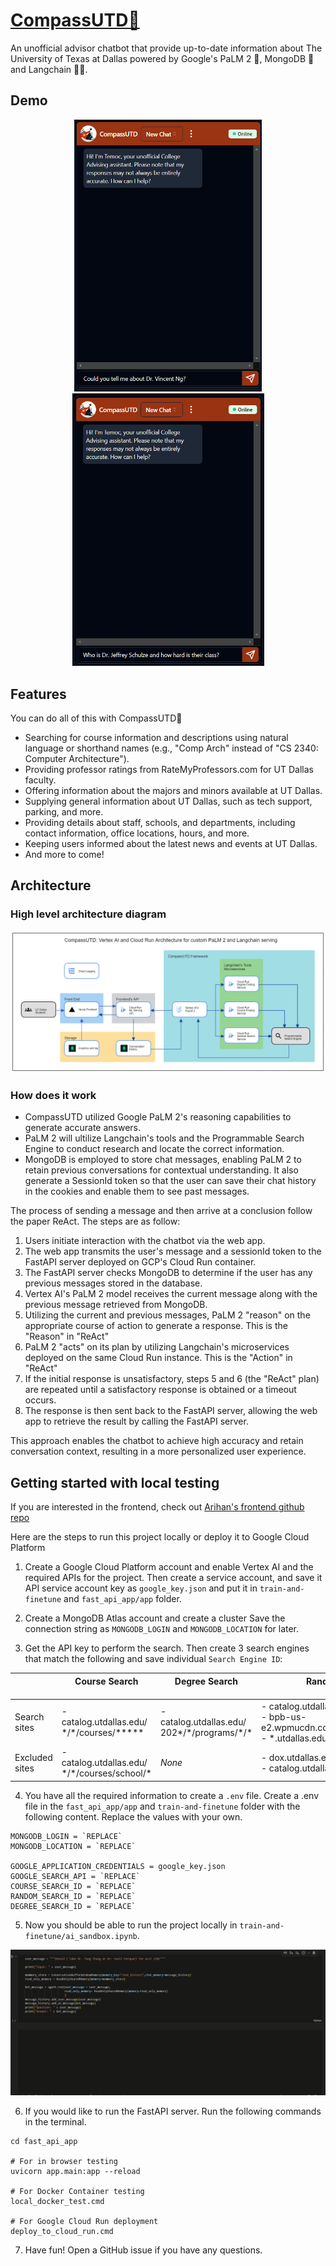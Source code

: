 # [CompassUTD🧭](https://compass-utd.vercel.app/)

An unofficial advisor chatbot that provide up-to-date information about The University of Texas at Dallas powered by Google's PaLM 2 🌴, MongoDB 🍃 and Langchain 🦜️🔗.

## Demo

<div style="text-align: center;">
  <img src="static/demo1.gif" alt="Demo: Inquiry about Dr.Vincent and his research" width="300"/>
  <img src="static/demo2.gif" alt="Demo: Dr. Jeffrey Schulze rating and his class HIST 1301 and HIST 1302 classes' description?" width="307"/>
</div>

## Features

You can do all of this with CompassUTD🧭

- Searching for course information and descriptions using natural language or shorthand names (e.g., "Comp Arch" instead of "CS 2340: Computer Architecture").
- Providing professor ratings from RateMyProfessors.com for UT Dallas faculty.
- Offering information about the majors and minors available at UT Dallas.
- Supplying general information about UT Dallas, such as tech support, parking, and more.
- Providing details about staff, schools, and departments, including contact information, office locations, hours, and more.
- Keeping users informed about the latest news and events at UT Dallas.
- And more to come!

## Architecture

### High level architecture diagram

![High Level Architecture Diagram show how CompassUTD work](static/architecture_diagram.png)

### How does it work

- CompassUTD utilized Google PaLM 2's reasoning capabilities to generate accurate answers.
- PaLM 2 will ultilize Langchain's tools and the Programmable Search Engine to conduct research and locate the correct information.
- MongoDB is employed to store chat messages, enabling PaLM 2 to retain previous conversations for contextual understanding. It also generate a SessionId token so that the user can save their chat history in the cookies and enable them to see past messages.

The process of sending a message and then arrive at a conclusion follow the paper ReAct. The steps are as follow:

1. Users initiate interaction with the chatbot via the web app.
2. The web app transmits the user's message and a sessionId token to the FastAPI server deployed on GCP's Cloud Run container.
3. The FastAPI server checks MongoDB to determine if the user has any previous messages stored in the database.
4. Vertex AI's PaLM 2 model receives the current message along with the previous message retrieved from MongoDB.
5. Utilizing the current and previous messages, PaLM 2 "reason" on the appropriate course of action to generate a response. This is the "Reason" in "ReAct"
6. PaLM 2 "acts" on its plan by utilizing Langchain's microservices deployed on the same Cloud Run instance. This is the "Action" in "ReAct"
7. If the initial response is unsatisfactory, steps 5 and 6 (the "ReAct" plan) are repeated until a satisfactory response is obtained or a timeout occurs.
8. The response is then sent back to the FastAPI server, allowing the web app to retrieve the result by calling the FastAPI server.

This approach enables the chatbot to achieve high accuracy and retain conversation context, resulting in a more personalized user experience.

## Getting started with local testing

If you are interested in the frontend, check out [Arihan's frontend github repo](https://github.com/arihanv/CompassUTD)

Here are the steps to run this project locally or deploy it to Google Cloud Platform

1. Create a Google Cloud Platform account and enable Vertex AI and the required APIs for the project. Then create a service account, and save it API service account key as `google_key.json` and put it in `train-and-finetune` and `fast_api_app/app` folder.

2. Create a MongoDB Atlas account and create a cluster Save the connection string as `MONGODB_LOGIN` and `MONGODB_LOCATION` for later.

3. Get the API key to perform the search. Then create 3 search engines that match the following and save individual `Search Engine ID`:

|                | Course Search <img width=200/>| Degree Search <img width=200/>| Random Search <img width=200/>|
|----------------|--------------------------|-------------------------------|-------------------------------|
| Search sites   | - catalog.utdallas.edu/<br/>\*/\*/courses/***** | - catalog.utdallas.edu/<br/>202*/\*/programs/\*/*  | - catalog.utdallas.edu/\*/\*/home/* <br/> - bpb-us-e2.wpmucdn.com/sites.utdallas.edu/* <br/> - \*.utdallas.edu/* |
| Excluded sites | - catalog.utdallas.edu/<br/>\*/\*/courses/school/*  | *None* | - dox.utdallas.edu/syl*<br/>- catalog.utdallas.edu/* |

4. You have all the required information to create a `.env` file. Create a .env file in the `fast_api_app/app` and `train-and-finetune` folder with the following content. Replace the values with your own.

```
MONGODB_LOGIN = `REPLACE`
MONGODB_LOCATION = `REPLACE`

GOOGLE_APPLICATION_CREDENTIALS = google_key.json
GOOGLE_SEARCH_API = `REPLACE`
COURSE_SEARCH_ID = `REPLACE`
RANDOM_SEARCH_ID = `REPLACE`
DEGREE_SEARCH_ID = `REPLACE`
```

5. Now you should be able to run the project locally in `train-and-finetune/ai_sandbox.ipynb`.

![Running the program in AI Sandbox](static/backendDemo.gif)

6. If you would like to run the FastAPI server. Run the following commands in the terminal.

```
cd fast_api_app

# For in browser testing
uvicorn app.main:app --reload

# For Docker Container testing
local_docker_test.cmd

# For Google Cloud Run deployment
deploy_to_cloud_run.cmd
```

7. Have fun! Open a GitHub issue if you have any questions. 
